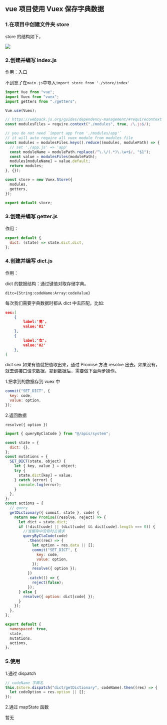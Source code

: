 ## vue 项目使用 Vuex 保存字典数据

### 1.在项目中创建文件夹 store

store 的结构如下，

![](https://gitee.com/youngniu/pic-bed/raw/master/img/20201215204904.png)

### 2.创建并编写 index.js

作用：入口

不到忘了在`main.js`中导入`import store from './store/index'`

```js
import Vue from "vue";
import Vuex from "vuex";
import getters from "./getters";

Vue.use(Vuex);

// https://webpack.js.org/guides/dependency-management/#requirecontext
const modulesFiles = require.context("./modules", true, /\.js$/);

// you do not need `import app from './modules/app'`
// it will auto require all vuex module from modules file
const modules = modulesFiles.keys().reduce((modules, modulePath) => {
  // set './app.js' => 'app'
  const moduleName = modulePath.replace(/^\.\/(.*)\.\w+$/, "$1");
  const value = modulesFiles(modulePath);
  modules[moduleName] = value.default;
  return modules;
}, {});

const store = new Vuex.Store({
  modules,
  getters,
});

export default store;
```

### 3.创建并编写 getter.js

作用：

```js
export default {
  dict: (state) => state.dict.dict,
};
```

### 4.创建并编写 dict.js

作用：

dict 的数据结构：通过键值对取存储字典。

```
ditc={String:codeName:Array:codeValue}
```

每次我们需要字典数据时都从 dict 中去匹配，比如:

```json
sex:[
	{
		label:'男'，
		value:'01'
	},
	{
		label:'女'，
		value:'02'
	},
]
```

dict.sex 如果有值就把值取出来，通过 Promise 方法 resolve 出去。如果没有，就去调接口请求数据，拿到数据后，需要做下面两步操作。

1.把拿到的数据存到 vuex 中

```js
commit("SET_DICT", {
  key: code,
  value: option,
});
```

2.返回数据

`resolve({ option })`

```js
import { queryByClaCode } from "@/apis/system";

const state = {
  dict: {},
};
const mutations = {
  SET_DICT(state, object) {
    let { key, value } = object;
    try {
      state.dict[key] = value;
    } catch (error) {
      console.log(error);
    }
  },
};
const actions = {
  // query
  getDictionary({ commit, state }, code) {
    return new Promise((resolve, reject) => {
      let dict = state.dict;
      if (!dict[code] || (dict[code] && dict[code].length === 0)) {
        //当缓存中没有时去请求
        queryByClaCode(code)
          .then((res) => {
            let option = res.data || [];
            commit("SET_DICT", {
              key: code,
              value: option,
            });
            resolve({ option });
          })
          .catch(() => {
            reject(false);
          });
      } else {
        resolve({ option: dict[code] });
      }
    });
  },
};

export default {
  namespaced: true,
  state,
  mutations,
  actions,
};
```

### 5.使用

1.通过 dispatch

```js
// codeName 字典名
this.$store.dispatch("dict/getDictionary", codeName).then((res) => {
  let codeOption = res.option || [];
});
```

2.通过 mapState 函数

暂无

